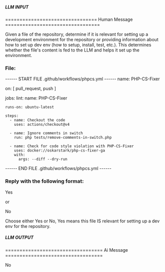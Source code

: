 ##### LLM INPUT #####
================================ Human Message =================================

Given a file of the repository, determine if it is relevant for setting up a development environment for the repository or providing information about how to set up dev env (how to setup, install, test, etc.). This determines whether the file's content is fed to the LLM and helps it set up the environment.

### File:
------ START FILE .github/workflows/phpcs.yml ------
name: PHP-CS-Fixer

on: [ pull_request, push ]

jobs:
  lint:
    name: PHP-CS-Fixer

    runs-on: ubuntu-latest

    steps:
      - name: Checkout the code
        uses: actions/checkout@v4

      - name: Ignore comments in switch
        run: php tests/remove-comments-in-switch.php

      - name: Check for code style violation with PHP-CS-Fixer
        uses: docker://oskarstark/php-cs-fixer-ga
        with:
          args: --diff --dry-run

------ END FILE .github/workflows/phpcs.yml ------

### Reply with the following format:

<rel>Yes</rel>

or

<rel>No</rel>

Choose either Yes or No, Yes means this file IS relevant for setting up a dev env for the repository.

##### LLM OUTPUT #####
================================== Ai Message ==================================

<rel>No</rel>